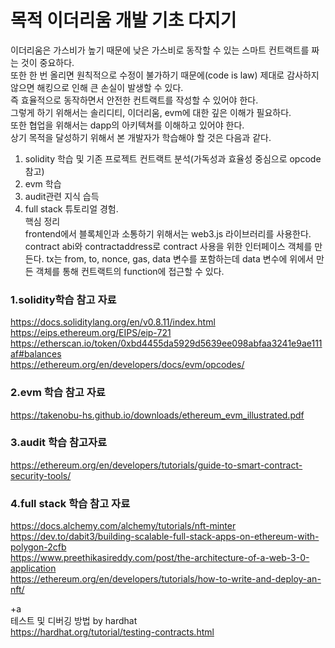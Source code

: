 # 목적 이더리움 개발 기초 다지기 <br>
이더리움은 가스비가 높기 때문에 낮은 가스비로 동작할 수 있는 스마트 컨트랙트를 짜는 것이 중요하다.<br> 또한 한 번 올리면 원칙적으로 수정이 불가하기 때문에(code is law) 제대로 감사하지 않으면 해킹으로 인해 큰 손실이 발생할 수 있다.<br> 즉 효율적으로 동작하면서 안전한 컨트랙트를 작성할 수 있어야 한다.<br> 그렇게 하기 위해서는 솔리디티, 이더리움, evm에 대한 깊은 이해가 필요하다.<br> 또한 협업을 위해서는 dapp의 아키텍쳐를 이해하고 있어야 한다.<br>
상기 목적을 달성하기 위해서 본 개발자가 학습해야 할 것은 다음과 같다.<br>
1. solidity 학습 및 기존 프로젝트 컨트랙트 분석(가독성과 효율성 중심으로 opcode참고)<br>
2. evm 학습<br>
3. audit관련 지식 습득<br>
4. full stack 튜토리얼 경험.<br>
핵심 정리<br>
frontend에서 블록체인과 소통하기 위해서는 web3.js 라이브러리를 사용한다.
contract abi와 contractaddress로 contract 사용을 위한 인터페이스 객체를 만든다.
tx는 from, to, nonce, gas, data 변수를 포함하는데 data 변수에 위에서 만든 객체를 통해 컨트랙트의 function에 접근할 수 있다.

### 1.solidity학습 참고 자료<br>
https://docs.soliditylang.org/en/v0.8.11/index.html<br>
https://eips.ethereum.org/EIPS/eip-721<br>
https://etherscan.io/token/0xbd4455da5929d5639ee098abfaa3241e9ae111af#balances<br>
https://ethereum.org/en/developers/docs/evm/opcodes/

### 2.evm 학습 참고 자료<br>
https://takenobu-hs.github.io/downloads/ethereum_evm_illustrated.pdf<br>

### 3.audit 학습 참고자료<br>
https://ethereum.org/en/developers/tutorials/guide-to-smart-contract-security-tools/

### 4.full stack 학습 참고 자료<br>
https://docs.alchemy.com/alchemy/tutorials/nft-minter<br>
https://dev.to/dabit3/building-scalable-full-stack-apps-on-ethereum-with-polygon-2cfb<br>
https://www.preethikasireddy.com/post/the-architecture-of-a-web-3-0-application<br>
https://ethereum.org/en/developers/tutorials/how-to-write-and-deploy-an-nft/<br>

+a<br>
테스트 및 디버깅 방법 by hardhat<br>
https://hardhat.org/tutorial/testing-contracts.html<br>